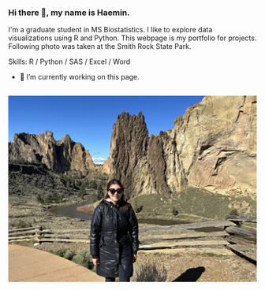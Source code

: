 ### Hi there 👋, my name is Haemin.
I'm a graduate student in MS Biostatistics. I like to explore data visualizations using R and Python. This webpage is my portfolio for projects. Following photo was taken at the Smith Rock State Park. 

Skills: R / Python / SAS / Excel / Word

- 🔭 I’m currently working on this page. 


![](emily-image.jpg)
---
